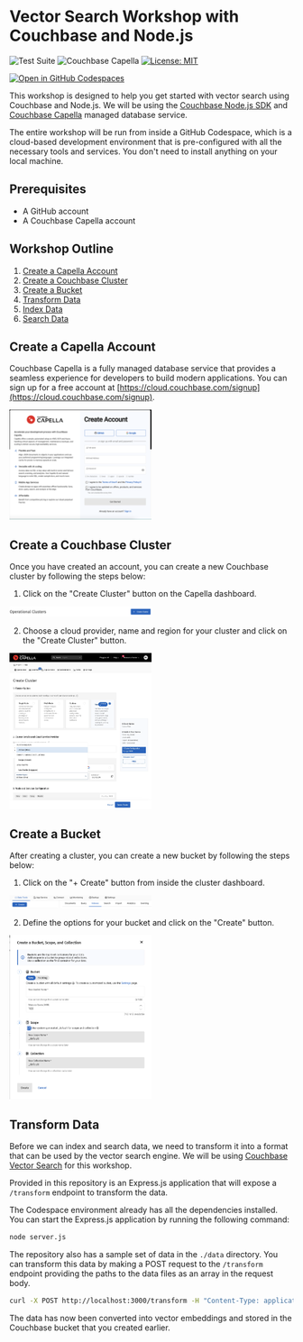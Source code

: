 # Vector Search Workshop with Couchbase and Node.js
![Test Suite](https://github.com/hummusonrails/vector-search-nodejs-workshop/actions/workflows/test.yml/badge.svg)
![Couchbase Capella](https://img.shields.io/badge/Couchbase_Capella-Enabled-red)
[![License: MIT](https://cdn.prod.website-files.com/5e0f1144930a8bc8aace526c/65dd9eb5aaca434fac4f1c34_License-MIT-blue.svg)](/LICENSE)

[![Open in GitHub Codespaces](https://github.com/codespaces/badge.svg)](https://codespaces.new/hummusonrails/vector-search-nodejs-workshop)

This workshop is designed to help you get started with vector search using Couchbase and Node.js. We will be using the [Couchbase Node.js SDK](https://docs.couchbase.com/nodejs-sdk/current/hello-world/start-using-sdk.html) and [Couchbase Capella](https://www.couchbase.com/products/cloud) managed database service.

The entire workshop will be run from inside a GitHub Codespace, which is a cloud-based development environment that is pre-configured with all the necessary tools and services. You don't need to install anything on your local machine.

## Prerequisites

- A GitHub account
- A Couchbase Capella account

## Workshop Outline

1. [Create a Capella Account](#create-a-capella-account)
2. [Create a Couchbase Cluster](#create-a-couchbase-cluster)
3. [Create a Bucket](#create-a-bucket)
4. [Transform Data](#transform-data)
5. [Index Data](#index-data)
6. [Search Data](#search-data)

## Create a Capella Account

Couchbase Capella is a fully managed database service that provides a seamless experience for developers to build modern applications. You can sign up for a free account at [https://cloud.couchbase.com/signup](https://cloud.couchbase.com/signup).

<img src="workshop_images/capella_create_account_page.png" alt="Create an Account Page Screenshot" width="50%">

## Create a Couchbase Cluster

Once you have created an account, you can create a new Couchbase cluster by following the steps below:

1. Click on the "Create Cluster" button on the Capella dashboard.

<img src="workshop_images/create_cluster_button.png" alt="Create Cluster Button Screenshot" width="50%">

2. Choose a cloud provider, name and region for your cluster and click on the "Create Cluster" button.

<img src="workshop_images/create_cluster_options.png" alt="Create Cluster Options Screenshot" width="50%">

## Create a Bucket

After creating a cluster, you can create a new bucket by following the steps below:

1. Click on the "+ Create" button from inside the cluster dashboard.

<img src="workshop_images/create_bucket_button.png" alt="Create Bucket Button Screenshot" width="50%">

2. Define the options for your bucket and click on the "Create" button.

<img src="workshop_images/create_bucket_options.png" alt="Create Bucket Options Screenshot" width="50%">

## Transform Data

Before we can index and search data, we need to transform it into a format that can be used by the vector search engine. We will be using [Couchbase Vector Search](https://docs.couchbase.com/server/current/fts/fts-vector-search.html) for this workshop.

Provided in this repository is an Express.js application that will expose a `/transform` endpoint to transform the data.

The Codespace environment already has all the dependencies installed. You can start the Express.js application by running the following command:

```bash
node server.js
```

The repository also has a sample set of data in the `./data` directory. You can transform this data by making a POST request to the `/transform` endpoint providing the paths to the data files as an array in the request body.

```bash
curl -X POST http://localhost:3000/transform -H "Content-Type: application/json" -d '["./data/data1.json", "./data/data2.json"]'
```

The data has now been converted into vector embeddings and stored in the Couchbase bucket that you created earlier.

